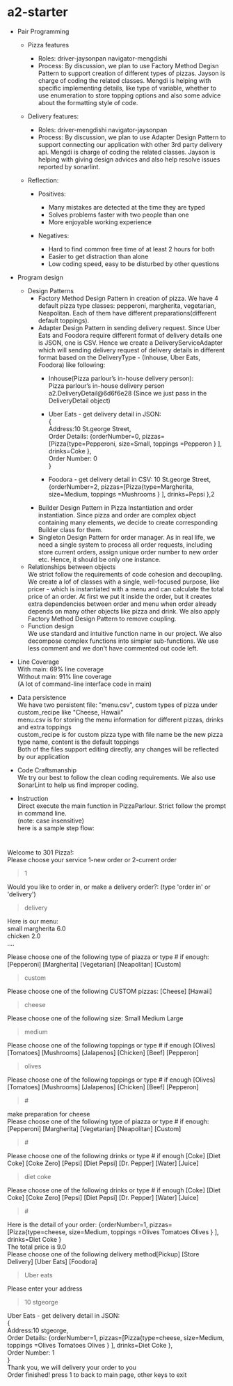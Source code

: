 # a2-starter

- Pair Programming  
    - Pizza features  
        - Roles: driver-jaysonpan navigator-mengdishi  
        - Process: By discussion, we plan to use Factory Method Degisn Pattern to support creation of different types of pizzas. Jayson is charge of coding the related classes. Mengdi is helping with specific implementing details, like type of variable, whether to use enumeration to store topping options and also some advice about the formatting style of code.

    - Delivery features:  
        - Roles: driver-mengdishi navigator-jaysonpan 
        - Process: By discussion, we plan to use Adapter Design Pattern to support connecting our application with other 3rd party delivery api. Mengdi is charge of coding the related classes. Jayson is helping with giving design advices and also help resolve issues reported by sonarlint.

    - Reflection:  
        - Positives: 
            - Many mistakes are detected at the time they are typed 
            - Solves problems faster with two people than one
            - More enjoyable working experience

        - Negatives:
            - Hard to find common free time of at least 2 hours for both
            - Easier to get distraction than alone
            - Low coding speed, easy to be disturbed by other questions

- Program design
    - Design Patterns   
        - Factory Method Design Pattern in creation of pizza. We have 4 default pizza type classes: pepperoni, margherita, vegetarian, Neapolitan. Each of them have different preparations(different default toppings).
        - Adapter Design Pattern in sending delivery request.
        Since Uber Eats and Foodora require different format of delivery details one is JSON, one is CSV. Hence we create a DeliveryServiceAdapter which will sending delivery request of delivery details in different format based on the DeliveryType - (Inhouse, Uber Eats, Foodora) like following:
            - Inhouse(Pizza parlour’s in-house delivery person):  
            Pizza parlour’s in-house delivery person
            a2.DeliveryDetail@6d6f6e28
            (Since we just pass in the DeliveryDetail object)

            - Uber Eats - get delivery detail in JSON:     
            {  
            Address:10 St.george Street,   
            Order Details: {orderNumber=0, pizzas=[Pizza{type=Pepperoni, size=Small, toppings =Pepperon } ], drinks=Coke },   
            Order Number: 0  
            }
            
            - Foodora - get delivery detail in CSV: 10 St.george Street,{orderNumber=2, pizzas=[Pizza{type=Margherita, size=Medium, toppings =Mushrooms } ], drinks=Pepsi },2
        - Builder Design Pattern in Pizza Instantiation and order instantiation. Since pizza and order are complex object containing many elements, we decide to create corresponding Builder class for them.
        - Singleton Design Pattern for order manager. As in real life, we need a single system to process all order requests, including store current orders, assign unique order number to new order etc. Hence, it should be only one instance.
    - Relationships between objects  
    We strict follow the requirements of code cohesion and decoupling. We create a lof of classes with a single, well-focused purpose, like pricer - which is instantiated with a menu and can calculate the total price of an order. At first we put it inside the order, but it creates extra dependencies between order and menu when order already depends on many other objects like pizza and drink. We also apply Factory Method Design Pattern to remove coupling.
    - Function design  
    We use standard and intuitive function name in our project. We also decompose complex functions into simpler sub-functions. We use less comment and we don't have  commented out code left.

- Line Coverage  
    With main: 69% line coverage  
    Without main: 91% line coverage    
    (A lot of command-line interface code in main)  

- Data persistence  
    We have two persistent file: "menu.csv", custom types of pizza under custom_recipe like "Cheese, Hawaii"  
    menu.csv is for storing the menu information for different pizzas, drinks and extra toppings  
    custom_recipe is for custom pizza type with file name be the new pizza type name, content is the default toppings  
    Both of the files support editing directly, any changes will be reflected by our application  
    

- Code Craftsmanship  
    We try our best to follow the clean coding requirements. 
    We also use SonarLint to help us find improper coding. 

- Instruction  
    Direct execute the main function in PizzaParlour.
    Strict follow the prompt in command line.  
    (note: case insensitive)  
    here is a sample step flow:

#
Welcome to 301 Pizza!:   
Please choose your service 1-new order or 2-current order  
>1 

Would you like to order in, or make a delivery order?: (type 'order in' or 'delivery')  
>delivery

Here is our menu:    
small margherita 6.0  
chicken 2.0  
....  

Please choose one of the following type of piazza or type # if enough: [Pepperoni] [Margherita] [Vegetarian] [Neapolitan] [Custom]   
>custom 

Please choose one of the following CUSTOM pizzas: [Cheese] [Hawaii]   
>cheese

Please choose one of the following size: Small Medium Large   
>medium 

Please choose one of the following toppings or type # if enough [Olives] [Tomatoes] [Mushrooms] [Jalapenos] [Chicken] [Beef] [Pepperon]   
>olives

Please choose one of the following toppings or type # if enough [Olives] [Tomatoes] [Mushrooms] [Jalapenos] [Chicken] [Beef] [Pepperon]   
>\# 

make preparation for cheese  
Please choose one of the following type of piazza or type # if enough: [Pepperoni] [Margherita] [Vegetarian] [Neapolitan] [Custom]   
>\#

Please choose one of the following drinks or type # if enough [Coke] [Diet Coke] [Coke Zero] [Pepsi] [Diet Pepsi] [Dr. Pepper] [Water] [Juice]   
>diet coke 

Please choose one of the following drinks or type # if enough [Coke] [Diet Coke] [Coke Zero] [Pepsi] [Diet Pepsi] [Dr. Pepper] [Water] [Juice]   
>\# 

Here is the detail of your order: {orderNumber=1, pizzas=[Pizza{type=cheese, size=Medium, toppings =Olives Tomatoes Olives } ], drinks=Diet Coke }  
The total price is 9.0  
Please choose one of the following delivery method[Pickup] [Store Delivery] [Uber Eats] [Foodora]   
>Uber eats

Please enter your address  
>10 stgeorge

Uber Eats - get delivery detail in JSON:   
{  
Address:10 stgeorge,   
Order Details: {orderNumber=1, pizzas=[Pizza{type=cheese, size=Medium, toppings =Olives Tomatoes Olives } ], drinks=Diet Coke },   
Order Number: 1  
}  
Thank you, we will delivery your order to you  
Order finished! press 1 to back to main page, other keys to   exit  


 



